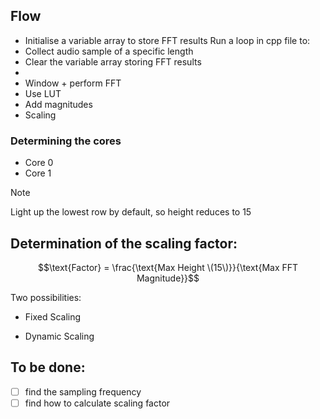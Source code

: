 ## Flow
- Initialise a variable array to store FFT results
Run a loop in cpp file to:
- Collect audio sample of a specific length
- Clear the variable array storing FFT results
- 
- Window + perform FFT 
- Use LUT
- Add magnitudes
- Scaling

### Determining the cores
- Core 0
- Core 1

> [!NOTE]
> Light up the lowest row by default, so height reduces to 15 

## Determination of the scaling factor:
$$\text{Factor} = \frac{\text{Max Height \(15\)}}{\text{Max FFT Magnitude}}$$

Two possibilities:
- Fixed Scaling

- Dynamic Scaling

## To be done:
- [ ] find the sampling frequency
- [ ] find how to calculate scaling factor
